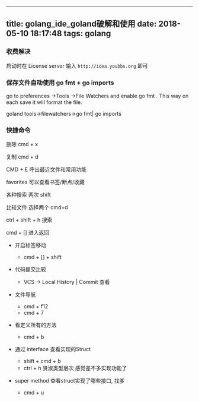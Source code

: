 
---
title: golang_ide_goland破解和使用
date: 2018-05-10 18:17:48
tags: golang
---


### 收费解决

启动时在 License server 输入  `http://idea.youbbs.org` 即可


### 保存文件自动使用 go fmt + go imports
go to preferences ->Tools ->File Watchers and enable go fmt . This way on each save it will format the file.


goland tools->filewatchers->go fmt| go imports

<!-- more -->
### 快捷命令

删除 cmd + x

复制 cmd + d

CMD + E 呼出最近文件和常用功能

favorites 可以查看书签/断点/收藏

各种搜索 两次 shift

比较文件 选择两个 cmd+d

ctrl + shift + h 搜索

cmd + [] 进入返回

+ 开启标签移动
	-  cmd + [] + shift

+ 代码提交比较
	- VCS -> Local History | Commit 查看

+ 文件导航 
	- cmd + f12 
	- cmd + 7

+ 看定义所有的方法 
	- cmd + b

+ 通过 interface 查看实现的Struct   
	- shift + cmd + b 
	- ctrl + h 贤淑类型层次  感觉差不多实现功能了

+ super method  查看struct实现了哪些接口, 找爹
	- cmd + u





